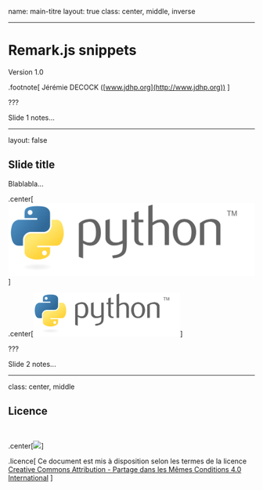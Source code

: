name: main-titre
layout: true
class: center, middle, inverse

---

# Remark.js snippets

Version 1.0

.footnote[
Jérémie DECOCK ([www.jdhp.org](http://www.jdhp.org))
]

???

Slide 1 notes...

---

layout: false

## Slide title

Blablabla...

.center[![Logo](figs/python_logo.svg)]

.center[<img src="figs/python_logo.svg" width="300">]

???

Slide 2 notes...

---

class: center, middle

## Licence

<br />

.center[<a href="http://creativecommons.org/licenses/by-sa/4.0/"><img src="figs/cc_by_sa.svg" width="200"></a>]

.licence[
Ce document est mis à disposition selon les termes de la licence<br />
[Creative Commons Attribution - Partage dans les Mêmes Conditions 4.0 International](http://creativecommons.org/licenses/by-sa/4.0/)
]
